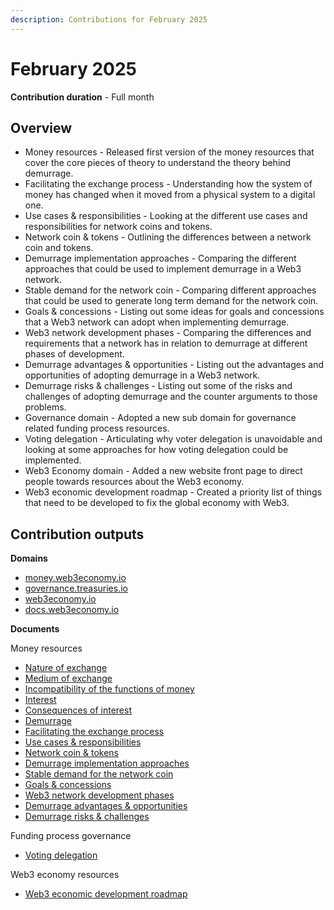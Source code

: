 ```yaml
---
description: Contributions for February 2025
---
```


# February 2025

**Contribution duration** - Full month

## Overview

* Money resources - Released first version of the money resources that cover the core pieces of theory to understand the theory behind demurrage.
* Facilitating the exchange process - Understanding how the system of money has changed when it moved from a physical system to a digital one.
* Use cases & responsibilities - Looking at the different use cases and responsibilities for network coins and tokens.
* Network coin & tokens - Outlining the differences between a network coin and tokens.
* Demurrage implementation approaches - Comparing the different approaches that could be used to implement demurrage in a Web3 network.
* Stable demand for the network coin - Comparing different approaches that could be used to generate long term demand for the network coin.
* Goals & concessions - Listing out some ideas for goals and concessions that a Web3 network can adopt when implementing demurrage.
* Web3 network development phases - Comparing the differences and requirements that a network has in relation to demurrage at different phases of development.
* Demurrage advantages & opportunities - Listing out the advantages and opportunities of adopting demurrage in a Web3 network.
* Demurrage risks & challenges - Listing out some of the risks and challenges of adopting demurrage and the counter arguments to those problems.
* Governance domain - Adopted a new sub domain for governance related funding process resources.
* Voting delegation - Articulating why voter delegation is unavoidable and looking at some approaches for how voting delegation could be implemented.
* Web3 Economy domain - Added a new website front page to direct people towards resources about the Web3 economy.
* Web3 economic development roadmap - Created a priority list of things that need to be developed to fix the global economy with Web3.

## Contribution outputs

**Domains**

* [money.web3economy.io](https://money.web3economy.io)
* [governance.treasuries.io](https://governance.treasuries.io/)
* [web3economy.io](https://web3economy.io/)
* [docs.web3economy.io](https://docs.web3economy.io)

**Documents**

Money resources

* [Nature of exchange](https://money.web3economy.io/money/nature-of-exchange)
* [Medium of exchange](https://money.web3economy.io/money/medium-of-exchange)
* [Incompatibility of the functions of money](https://money.web3economy.io/money/incompatibility-of-the-functions-of-money)
* [Interest](https://money.web3economy.io/money/interest)
* [Consequences of interest](https://money.web3economy.io/money/consequences-of-interest)
* [Demurrage](https://money.web3economy.io/money/demurrage)
* [Facilitating the exchange process](https://money.web3economy.io/web3-money/facilitating-the-exchange-process)
* [Use cases & responsibilities](https://money.web3economy.io/web3-money/use-cases-and-responsibilities)
* [Network coin & tokens](https://money.web3economy.io/web3-money/facilitating-the-exchange-process)
* [Demurrage implementation approaches](https://money.web3economy.io/web3-network-coin/demurrage-implementation-approaches)
* [Stable demand for the network coin](https://money.web3economy.io/web3-network-coin/stable-demand-for-the-network-coin)
* [Goals & concessions](https://money.web3economy.io/web3-network-coin/goals-and-concessions)
* [Web3 network development phases](https://money.web3economy.io/web3-network-coin/web3-network-development-phases)
* [Demurrage advantages & opportunities](https://money.web3economy.io/web3-network-coin/demurrage-advantages-and-opportunities)
* [Demurrage risks & challenges](https://money.web3economy.io/web3-network-coin/demurrage-risks-and-challenges)

Funding process governance

* [Voting delegation](https://governance.treasuries.io/voting/voting-delegation)

Web3 economy resources

* [Web3 economic development roadmap](https://docs.web3economy.io/web3-economy/web3-economic-development-roadmap)

